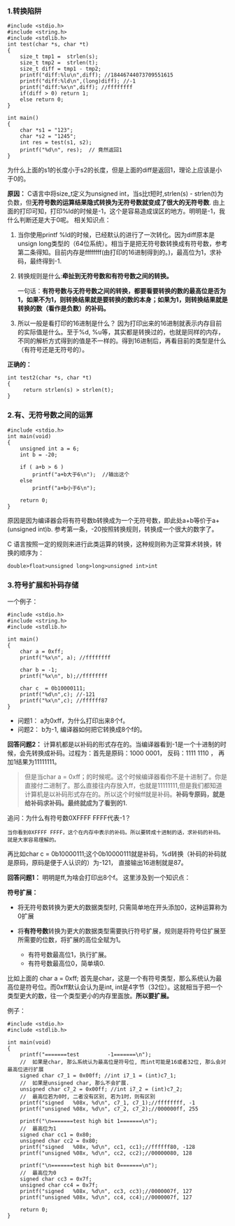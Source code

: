 ### 1.转换陷阱
```
#include <stdio.h>
#include <string.h>
#include <stdlib.h>
int test(char *s, char *t)
{
    size_t tmp1 =  strlen(s);
    size_t tmp2 =  strlen(t);
    size_t diff = tmp1 - tmp2;
    printf("diff:%lu\n",diff); //18446744073709551615
    printf("diff:%ld\n",(long)diff); //-1
    printf("diff:%x\n",diff); //ffffffff
    if(diff > 0) return 1;  
    else return 0;
}

int main()
{
    char *s1 = "123";
    char *s2 = "1245";
    int res = test(s1, s2);
    printf("%d\n", res);  // 竟然返回1
}
```
为什么上面的s1的长度小于s2的长度，但是上面的diff是返回1，理论上应该是小于0的。

**原因：**
C语言中将size_t定义为unsigned int，当s比t短时,strlen(s) - strlen(t)为负数，但**无符号数的运算结果隐式转换为无符号数就变成了很大的无符号数**.
由上面的打印可知，打印%ld的时候是-1，这个是容易造成误区的地方。明明是-1，我什么判断还是大于0呢。
相关知识点：
1. 当你使用printf %ld的时候，已经默认的进行了一次转化。因为diff原本是unsign long类型的（64位系统）。相当于是把无符号数转换成有符号数，参考第二条得知。目前内存是ffffffff(由打印的16进制得到的。)，最高位为1，求补码，最终得到-1.
2. 转换规则是什么:**牵扯到无符号数和有符号数之间的转换。** 

    一句话：**有符号数与无符号数之间的转换，都要看要转换的数的最高位是否为1，如果不为1，则转换结果就是要转换的数的本身；如果为1，则转换结果就是转换的数（看作是负数）的补码。**

3. 所以一般是看打印的16进制是什么？ 因为打印出来的16进制就表示内存目前的实际值是什么。至于%d, %u等，其实都是转换过的，也就是同样的内存，不同的解析方式得到的值是不一样的。得到16进制后，再看目前的类型是什么（有符号还是无符号的）。

**正确的：**

```
int test2(char *s, char *t)
{
     return strlen(s) > strlen(t);
}
```

### 2.有、无符号数之间的运算
```
#include <stdio.h>
int main(void)
{
    unsigned int a = 6;
    int b = -20;

    if ( a+b > 6 )
        printf("a+b大于6\n");  //输出这个
    else
        printf("a+b小于6\n");

    return 0;
}
```

原因是因为编译器会将有符号数b转换成为一个无符号数，即此处a+b等价于a+(unsigned int)b.  参考第一条，-20按照转换规则，转换成一个很大的数字了。

C 语言按照一定的规则来进行此类运算的转换，这种规则称为正常算术转换，转换的顺序为：
```
double>float>unsigned long>long>unsigned int>int
```

### 3.符号扩展和补码存储
一个例子：
```
#include <stdio.h>
#include <string.h>
#include <stdlib.h>

int main()
{
    char a = 0xff;
    printf("%x\n", a); //ffffffff

    char b = -1;
    printf("%x\n", b);//ffffffff

    char c  = 0b10000111;
    printf("%d\n",c); //-121
    printf("%x\n",c); //ffffff87
}
```
* 问题1： a为0xff，为什么打印出来8个f。
* 问题2： b为-1, 编译器如何把它转换成8个f的。

**回答问题2：**
计算机都是以补码的形式存在的。当编译器看到-1是一个十进制的时候，会先转换成补码。过程为：首先是原码：1000 0001， 反码：1111 1110 ， 再加1结果为11111111。

> 但是当char a = 0xff；的时候呢。这个时候编译器看你不是十进制了。你是直接付二进制了。那么直接往内存放入ff，也就是11111111,但是我们都知道计算机是以补码形式存在的。所以这个时候ff就是补码。**补码专原码，就是给补码求补码。最终就成为了看到的1.**

追问：为什么有符号数0XFFFF FFFF代表-1？
```
当你看到0XFFFF FFFF，这个在内存中表示的补码。所以要转成十进制的话，求补码的补码。就是大家容易理解的。
```


再比如char c  = 0b10000111;这个0b10000111就是补码，%d转换（补码的补码就是原码，原码是便于人认识的）为-121， 直接输出16进制就是87。

**回答问题1：**
明明是ff,为啥会打印出8个f。 这里涉及到一个知识点：

**符号扩展：**
* 将无符号数转换为更大的数据类型时, 只需简单地在开头添加0，这种运算称为0扩展

* 将**有符号数**转换为更大的数据类型需要执行符号扩展，规则是将符号位扩展至所需要的位数，将扩展的高位全赋为1。
    * 有符号数最高位1，执行扩展。
    * 有符号数最高位0，简单填0.

比如上面的  char a = 0xff; 首先是char，这是一个有符号类型，那么系统认为最高位是符号位。而0xff默认会认为是int, int是4字节（32位）。这就相当于把一个类型更大的数，往一个类型更小的内存里面放。**所以要扩展。**

例子：
```
#include <stdio.h>
#include <stdlib.h>

int main(void)
{
    printf("=======test         -1=======\n");
    //  如果是char, 那么系统认为最高位是符号位, 而int可能是16或者32位, 那么会对最高位进行扩展
    signed char c7_1 = 0x00ff; //int i7_1 = (int)c7_1;
    //  如果是unsigned char, 那么不会扩展.
    unsigned char c7_2 = 0x00ff; //int i7_2 = (int)c7_2;
    //  最高位若为0时, 二者没有区别, 若为1时，则有区别
    printf("signed   %08x, %d\n", c7_1, c7_1);//ffffffff, -1
    printf("unsigned %08x, %d\n", c7_2, c7_2);//000000ff, 255

    printf("\n=======test high bit 1=======\n");
    //  最高位为1
    signed char cc1 = 0x80;
    unsigned char cc2 = 0x80;
    printf("signed   %08x, %d\n", cc1, cc1);//ffffff80, -128
    printf("unsigned %08x, %d\n", cc2, cc2);//00000080, 128

    printf("\n=======test high bit 0=======\n");
    //  最高位为0
    signed char cc3 = 0x7f;
    unsigned char cc4 = 0x7f;
    printf("signed   %08x, %d\n", cc3, cc3);//0000007f, 127
    printf("unsigned %08x, %d\n", cc4, cc4);//0000007f, 127

    return 0;
}
```